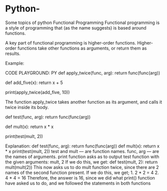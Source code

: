# Python-
Some topics of python
Functional Programming 
Functional programming is a style of programming that (as the name suggests) is based around functions. 

A key part of functional programming is higher-order functions. Higher-order functions take other functions as arguments, or return them as results.

Example:

CODE PLAYGROUND: PY
def apply_twice(func, arg):
   return func(func(arg))

def add_five(x):
   return x + 5

print(apply_twice(add_five, 10))

The function apply_twice takes another function as its argument, and calls it twice inside its body.



def test(func, arg):
  return func(func(arg))

def mult(x):
  return x * x

print(test(mult, 2))

Explanation: def test(func, arg): return func(func(arg)) def mult(x): return x * x print(test(mult, 2)) test and mult — are function names. func, arg — are the names of arguments. print function asks as to output test function with the given arguments: mult, 2 If we do this, we get: def test(mult, 2): return mult(mult(2)) This now asks us to do mult function twice, since there are 2 names of the second function present. If we do this, we get; 1. 2 * 2 = 4 2. 4 * 4 = 16 Therefore, the answer is 16, since we did what print() function have asked us to do, and we followed the statements in both functions
